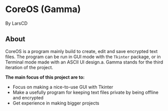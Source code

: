 # CoreOS (Gamma)
By LarsCD
## About
CoreOS is a program mainly build to create, edit and save encrypted text files. 
The program can be run in GUI mode with the ``Tkinter`` package, 
or in Terminal mode made with an ASCII UI design.a. 
Gamma stands for the third iteration of the project.

**The main focus of this project are to:**
* Focus on making a nice-to-use GUI with Tkinter
* Make a usefully program for keeping text files private by being offline and encrypted 
* Get experience in making bigger projects

